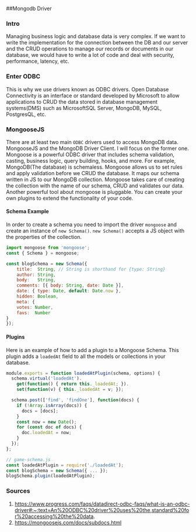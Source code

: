 ##Mongodb Driver

### Intro
Managing business logic and database data is very complex. 
If we want to write the implementation for the connection between the DB and our server and the CRUD operations to manage our records or documents in our database, we would have to write a lot of code and deal with security, performance, latency, etc. 

### Enter ODBC

This is why we use drivers known as ODBC drivers. Open Database Connectivity is an interface or standard developed by Microsoft to allow applications to CRUD the data stored in database management systems(DMS) such as MicrosoftSQL Server, MongoDB, MySQL, PostgresQL,  etc. 

### MongooseJS

There are at least two main `ODBC` drivers used to access MongoDB data. MongooseJS and the MongoDB Driver Client. I will focus on the former one.
Mongoose is a powerful  ODBC driver that includes schema validation, casting, business logic, query building, hooks, and more. For example, MongoDB(The database) is schemaless. Mongoose allows us to set rules and apply validation before we CRUD the database. It maps our schema written in JS to our MongoDB collection. Mongoose takes care of creating the collection with the name of our schema, CRUD and validates our data. Another powerful tool about mongoose is pluggable. You can create your own plugins to extend the functionality of your code.


#### Schema Example

In order to create a schema you need to import the driver `mongoose` and create an instance of `new Schema()`.
`new Schema()` accepts a JS object with the properties of the collection.

```js
import mongoose from 'mongoose';
const { Schema } = mongoose;

const blogSchema = new Schema({
    title:  String, // String is shorthand for {type: String}
    author: String,
    body:   String,
    comments: [{ body: String, date: Date }],
    date: { type: Date, default: Date.now },
    hidden: Boolean,
    meta: {
    votes: Number,
    favs:  Number
}
});
```


#### Plugins

Here is an example of how to add a plugin to a Mongoose Schema. This plugin adds a `loadedAt` field to all the models or collections in your database.


```js
module.exports = function loadedAtPlugin(schema, options) {
  schema.virtual('loadedAt').
    get(function() { return this._loadedAt; }).
    set(function(v) { this._loadedAt = v; });

  schema.post(['find', 'findOne'], function(docs) {
    if (!Array.isArray(docs)) {
      docs = [docs];
    }
    const now = new Date();
    for (const doc of docs) {
      doc.loadedAt = now;
    }
  });
};

// game-schema.js
const loadedAtPlugin = require('./loadedAt');
const blogSchema = new Schema({ ... });
blogSchema.plugin(loadedAtPlugin);
```


### Sources

1. https://www.progress.com/faqs/datadirect-odbc-faqs/what-is-an-odbc-driver#:~:text=An%20ODBC%20driver%20uses%20the,standard%20for%20accessing%20the%20data.
2. https://mongoosejs.com/docs/subdocs.html
